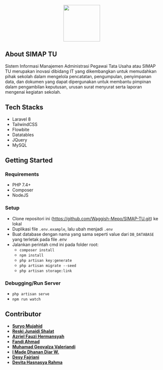 <p align="center"><img src="https://raw.githubusercontent.com/Waggish-Mepo/SIMAP-TU/master/public/img/logo-wikrama-bogor.png" width="120"></p>

## About SIMAP TU

Sistem Informasi Manajemen Administrasi Pegawai Tata Usaha atau SIMAP TU merupakan inovasi dibidang IT yang dikembangkan untuk memudahkan pihak sekolah dalam mengelola pencatatan, pengumpulan, penyimpanan data, dan dokumen yang dapat dipergunakan untuk membantu pimpinan dalam pengambilan keputusan, urusan surat menyurat serta laporan mengenai kegiatan sekolah.

## Tech Stacks
- Laravel 8
- TailwindCSS
- Flowbite
- Datatables
- JQuery
- MySQL

## Getting Started
### Requirements
- PHP 7.4+
- Composer
- NodeJS

### Setup

- Clone repositori ini (https://github.com/Waggish-Mepo/SIMAP-TU.git) ke lokal
- Duplikasi file `.env.example`, lalu ubah menjadi `.env`
- Buat database dengan nama yang sama seperti value dari `DB_DATABASE` yang terletak pada file .env
- Jalankan perintah cmd ini pada folder root:
    - `composer install`
    - `npm install`
    - `php artisan key:generate`
    - `php artisan migrate --seed`
    - `php artisan storage:link`

### Debugging/Run Server
- `php artisan serve`
- `npm run watch`

## Contributor

- **[Suryo Mujahid](https://github.com/suryomujahid)**
- **[Reski Junaidi Shalat](https://github.com/Saekyo)**
- **[Azriel Fauzi Hermansyah](https://github.com/Azrielfhr2)**
- **[Fandi Ahmad](https://github.com/FandiA6)**
- **[Muhamad Geovalza Valeriandi](https://github.com/geovalza25)**
- **[I Made Dhanan Diar W.](https://github.com/imadedhanan)**
- **[Desy Fajriani](https://github.com/desyfajriani)**
- **[Devita Hasnasya Rahma](https://github.com/devitahsnsyr)**
